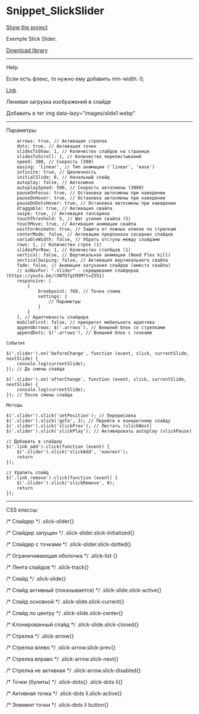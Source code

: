 # Snippet_SlickSlider

[Show the project](https://tim2015web.github.io/Snippet_SlickSlider/)

Exemple Slick Slider.

[Download library](https://kenwheeler.github.io/slick/)

---

Help.

Если есть флекс, то нужно ему добавить min-width: 0;

[Link](https://youtu.be/rXNfDfqtM3M?t=486)

Ленивая загрузка изображений в слайде

Добавить в тег img data-lazy="images/slide1.webp"

---

Параметры:

        arrows: true, // Активация стрелок
        dots: true, // Активация точек
        slidesToShow: 1, // Количество слайдов на странице
        slidesToScroll: 1, // Количество перелистываний
        speed: 300, // Скорость (300)
        easing: 'linear', // Тип анимации ('linear', 'ease')
        infinite: true, // Цикличность
        initialSlide: 0, // Начальный слайд
        autoplay: false, // Автосмена
        autoplaySpeed: 500, // Скорость автосмены (3000)
        pauseOnFocus: true, // Остановка автосмены при наведении
        pauseOnHover: true, // Остановка автосмены при наведении
        pauseOnDotsHover: true, // Остановка автосмены при наведении
        draggable: true, // Активация свайпа
        swipe: true, // Активация тачскрина
        touchThreshold: 5, // Шаг усилия свайпа (5)
        touchMove: true, // Активация анимации свайпа
        waitForAnimate: true, // Защита от ложных кликов по стрелкам
        centerMode: false, // Активации предпоказа соседних слайдов
        variableWidth: false, // Убрать отступы между слайдами
        rows: 1, // Количество строк (1)
        slidesPerRow: 1, // Количество столбцов (1)
        vertical: false, // Вертикальная анимации (Need Flex kill)
        verticalSwiping: false, // Активация вертикального свайпа
        fade: false, // Анимация затухания слайдов (вместо свайпа)
        // asNavFor: ".slider" - скрещивание слайдеров (https://youtu.be/rXNfDfqtM3M?t=2551)
        responsive: [
            {
                breakpoint: 768, // Точка слома
                settings: {
                    // Параметры
                }
            }
        ], // Адаптивность слайдера
        mobileFirst: false, // приоритет мобильного адаптива
        appendArrows: $('.arrows'), // Внешний блок со стрелками
        appendDots: $('.arrows'), // Внешний блок с точками

    События

    $('.slider').on('beforeChange', function (event, slick, currentSlide, nextSlide) {
        console.log(currentSlide);
    }); // До смены слайда

    $('.slider').on('afterChange', function (event, slick, currentSlide, nextSlide) {
        console.log(currentSlide);
    }); // После смены слайда

    Методы

    $('.slider').slick('setPosition'); // Перерисовка
    $('.slider').slick('goTo', 3); // Перейти к конкретному слайду
    $('.slider').slick('slickPrev'); // Листать (slickNext)
    $('.slider').slick('slickPlay'); // Активировать autoplay (slickPause)

    // Добавить в слайдер
    $('.link_add').click(function (event) {
        $('.slider').slick('slickAdd', 'контент');
        return
    });

    // Удалить слайд
    $('.link_remove').click(function (event) {
        $('.slider').slick('slickRemove', 0);
        return
    });

---

CSS классы:

/* Слайдер */
.slick-slider{}

/* Слайдер запущен */
.slick-slider.slick-initialized{}

/* Слайдер с точками */
.slick-slider.slick-dotted{}

/* Ограничивающая оболочка */
.slick-list {}

/* Лента слайдов */
.slick-track{}

/* Слайд */
.slick-slide{}

/* Слайд активный (показывается) */
.slick-slide.slick-active{}

/* Слайд основной */
.slick-slide.slick-current{}

/* Слайд по центру */
.slick-slide.slick-center{}

/* Клонированный слайд */
.slick-slide.slick-cloned{}

/* Стрелка */
.slick-arrow{}

/* Стрелка влево */
.slick-arrow.slick-prev{}

/* Стрелка вправо */
.slick-arrow.slick-next{}

/* Стрелка не активная */
.slick-arrow.slick-disabled{}

/* Точки (булиты) */
.slick-dots{}
.slick-dots li{}

/* Активная точка */
.slick-dots li.slick-active{}

/* Элемент точки */
.slick-dots li button{}